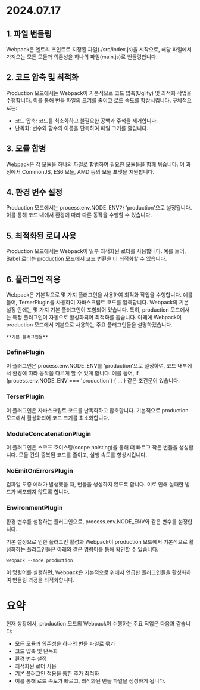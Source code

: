 # 2024.07.17

## 1. 파일 번들링
   Webpack은 엔트리 포인트로 지정된 파일(./src/index.js)을 시작으로, 해당 파일에서 가져오는 모든 모듈과 의존성을 하나의 파일(main.js)로 번들링합니다.

## 2. 코드 압축 및 최적화
   Production 모드에서는 Webpack이 기본적으로 코드 압축(Uglify) 및 최적화 작업을 수행합니다. 이를 통해 번들 파일의 크기를 줄이고 로드 속도를 향상시킵니다. 
   구체적으로는:
   - 코드 압축: 코드를 최소화하고 불필요한 공백과 주석을 제거합니다.
   - 난독화: 변수와 함수의 이름을 단축하여 파일 크기를 줄입니다.
     
## 3. 모듈 합병
   Webpack은 각 모듈을 하나의 파일로 합병하여 필요한 모듈들을 함께 묶습니다. 이 과정에서 CommonJS, ES6 모듈, AMD 등의 모듈 포맷을 지원합니다.

## 4. 환경 변수 설정
   Production 모드에서는 process.env.NODE_ENV가 'production'으로 설정됩니다. 이를 통해 코드 내에서 환경에 따라 다른 동작을 수행할 수 있습니다.

## 5. 최적화된 로더 사용
   Production 모드에서는 Webpack이 일부 최적화된 로더를 사용합니다. 예를 들어, Babel 로더는 production 모드에서 코드 변환을 더 최적화할 수 있습니다.

## 6. 플러그인 적용
   Webpack은 기본적으로 몇 가지 플러그인을 사용하여 최적화 작업을 수행합니다. 예를 들어, TerserPlugin을 사용하여 자바스크립트 코드를 압축합니다.
   Webpack의 기본 설정 안에는 몇 가지 기본 플러그인이 포함되어 있습니다. 특히, production 모드에서는 특정 플러그인이 자동으로 활성화되어 최적화를 돕습니다.
   아래에 Webpack이 production 모드에서 기본으로 사용하는 주요 플러그인들을 설명하겠습니다.

    **기본 플러그인들**

   ### DefinePlugin
   이 플러그인은 process.env.NODE_ENV를 'production'으로 설정하여, 코드 내부에서 환경에 따라 동작을 다르게 할 수 있게 합니다.
   예를 들어, if (process.env.NODE_ENV === 'production') { ... } 같은 조건문이 있습니다.

   ### TerserPlugin
   이 플러그인은 자바스크립트 코드를 난독화하고 압축합니다.
   기본적으로 production 모드에서 활성화되어 코드 크기를 최소화합니다.
   
   ### ModuleConcatenationPlugin
   이 플러그인은 스코프 호이스팅(scope hoisting)을 통해 더 빠르고 작은 번들을 생성합니다.
   모듈 간의 중복된 코드를 줄이고, 실행 속도를 향상시킵니다.

   ### NoEmitOnErrorsPlugin
   컴파일 도중 에러가 발생했을 때, 번들을 생성하지 않도록 합니다.
   이로 인해 실패한 빌드가 배포되지 않도록 합니다.

   ### EnvironmentPlugin
   환경 변수를 설정하는 플러그인으로, process.env.NODE_ENV와 같은 변수를 설정합니다.

기본 설정으로 인한 플러그인 활성화 Webpack이 production 모드에서 기본적으로 활성화하는 플러그인들은 아래와 같은 명령어를 통해 확인할 수 있습니다:

`webpack --mode production`

이 명령어를 실행하면, Webpack은 기본적으로 위에서 언급한 플러그인들을 활성화하여 번들링 과정을 최적화합니다.

# 요약
현재 상황에서, production 모드의 Webpack이 수행하는 주요 작업은 다음과 같습니다:

- 모든 모듈과 의존성을 하나의 번들 파일로 묶기
- 코드 압축 및 난독화
- 환경 변수 설정
- 최적화된 로더 사용
- 기본 플러그인 적용을 통한 추가 최적화
- 이를 통해 로드 속도가 빠르고, 최적화된 번들 파일을 생성하게 됩니다.
